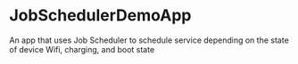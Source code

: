 # JobSchedulerDemoApp
An app that uses Job Scheduler to schedule service depending on the state of device Wifi, charging, and boot state 
